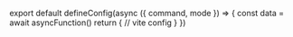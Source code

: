 export default defineConfig(async ({ command, mode }) => {
  const data = await asyncFunction()
  return {
    // vite config
  }
})
